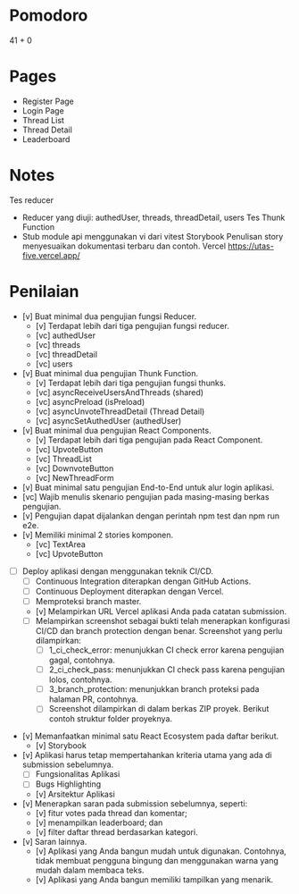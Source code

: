 # Pomodoro
41 + 0

# Pages
- Register Page
- Login Page
- Thread List
- Thread Detail
- Leaderboard

# Notes
Tes reducer
- Reducer yang diuji: authedUser, threads, threadDetail, users 
Tes Thunk Function
- Stub module api menggunakan vi dari vitest
Storybook
Penulisan story menyesuaikan dokumentasi terbaru dan contoh.
Vercel
https://utas-five.vercel.app/


# Penilaian
- [v] Buat minimal dua pengujian fungsi Reducer. 
    - [v] Terdapat lebih dari tiga pengujian fungsi reducer.
    - [vc] authedUser
    - [vc] threads
    - [vc] threadDetail
    - [vc] users 
- [v] Buat minimal dua pengujian Thunk Function.
    - [v] Terdapat lebih dari tiga pengujian fungsi thunks.
    - [vc] asyncReceiveUsersAndThreads (shared)
    - [vc] asyncPreload (isPreload)
    - [vc] asyncUnvoteThreadDetail (Thread Detail)
    - [vc] asyncSetAuthedUser (authedUser)
- [v] Buat minimal dua pengujian React Components.
    - [v] Terdapat lebih dari tiga pengujian pada React Component.
    - [vc] UpvoteButton
    - [vc] ThreadList
    - [vc] DownvoteButton
    - [vc] NewThreadForm
- [v] Buat minimal satu pengujian End-to-End untuk alur login aplikasi.
- [vc] Wajib menulis skenario pengujian pada masing-masing berkas pengujian.
- [v] Pengujian dapat dijalankan dengan perintah npm test dan npm run e2e.
- [v] Memiliki minimal 2 stories komponen.
    - [vc] TextArea
    - [vc] UpvoteButton
- [ ] Deploy aplikasi dengan menggunakan teknik CI/CD. 
    - [ ] Continuous Integration diterapkan dengan GitHub Actions.
    - [ ] Continuous Deployment diterapkan dengan Vercel.
    - [ ] Memproteksi branch master.
    - [v] Melampirkan URL Vercel aplikasi Anda pada catatan submission.
    - [ ] Melampirkan screenshot sebagai bukti telah menerapkan konfigurasi CI/CD dan branch protection dengan benar. Screenshot yang perlu dilampirkan:
        - [ ] 1_ci_check_error: menunjukkan CI check error karena pengujian gagal, contohnya.
        - [ ] 2_ci_check_pass: menunjukkan CI check pass karena pengujian lolos, contohnya.
        - [ ] 3_branch_protection: menunjukkan branch proteksi pada halaman PR, contohnya.
        - [ ] Screenshot dilampirkan di dalam berkas ZIP proyek. Berikut contoh struktur folder proyeknya.
- [v] Memanfaatkan minimal satu React Ecosystem pada daftar berikut.
    - [v] Storybook
- [v] Aplikasi harus tetap mempertahankan kriteria utama yang ada di submission sebelumnya.
    - [ ] Fungsionalitas Aplikasi
    - [ ] Bugs Highlighting
    - [v] Arsitektur Aplikasi
- [v] Menerapkan saran pada submission sebelumnya, seperti:
    - [v] fitur votes pada thread dan komentar;
    - [v] menampilkan leaderboard; dan
    - [v] filter daftar thread berdasarkan kategori.
- [v] Saran lainnya.
    - [v] Aplikasi yang Anda bangun mudah untuk digunakan. Contohnya, tidak membuat pengguna bingung dan menggunakan warna yang mudah dalam membaca teks.
    - [v] Aplikasi yang Anda bangun memiliki tampilkan yang menarik.